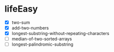 # lifeEasy

- [x] two-sum
- [x] add-two-numbers
- [x] longest-substring-without-repeating-characters
- [ ] median-of-two-sorted-arrays
- [ ] longest-palindromic-substring
